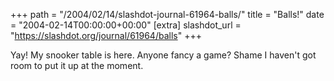 +++
path = "/2004/02/14/slashdot-journal-61964-balls/"
title = "Balls!"
date = "2004-02-14T00:00:00+00:00"
[extra]
slashdot_url = "https://slashdot.org/journal/61964/balls"
+++

<p>Yay! My snooker table is here. Anyone fancy a game? Shame I haven't got room to put it up at the moment.</p>

